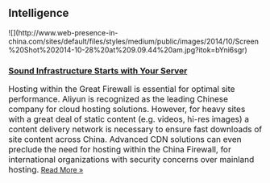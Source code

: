 ## Intelligence
 <div class="intelligence-items"> <article class="intelligence-item"> ![](http://www.web-presence-in-china.com/sites/default/files/styles/medium/public/images/2014/10/Screen%20Shot%202014-10-28%20at%209.09.44%20am.jpg?itok=bYni6sgr) <div class="intelligence-item-content"> 

### [Sound Infrastructure Starts with Your Server](http://www.chinadigitalreview.com/fast-times-in-china-speeding-up-your-site-with-a-turbo-tech-solution/ "Sound Infrastructure Starts with Your Server")

<span style="font-size: medium;">Hosting within the Great Firewall is essential for optimal site performance. Aliyun is recognized as the leading Chinese company for cloud hosting solutions. However, for heavy sites with a great deal of static content (e.g. videos, hi-res images) a content delivery network is necessary to ensure fast downloads of site content across China. Advanced CDN solutions can even preclude the need for hosting within the China Firewall, for international organizations with security concerns over mainland hosting.</span>
 [Read More &#xBB;](http://www.chinadigitalreview.com/fast-times-in-china-speeding-up-your-site-with-a-turbo-tech-solution/ "Sound Infrastructure Starts with Your Server") </div> </article> </div>